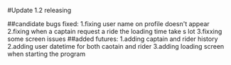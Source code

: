 #Update 1.2 releasing

##candidate bugs fixed:
1.fixing user name on profile doesn't appear
2.fixing when a captain request a ride the loading time take s lot
3.fixxing some screen issues
##added futures:
1.adding captain and rider history
2.adding user datetime for both caotain and rider
3.adding loading screen when starting the program
 
